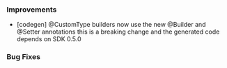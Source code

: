 ### Improvements

- [codegen] @CustomType builders now use the new @Builder and @Setter annotations
  this is a breaking change and the generated code depends on SDK 0.5.0

### Bug Fixes
